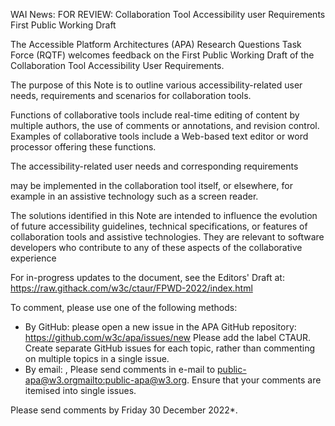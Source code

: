 WAI News:
FOR REVIEW: Collaboration Tool Accessibility user Requirements First
Public Working Draft

The Accessible Platform Architectures (APA) Research Questions Task Force (RQTF) welcomes feedback on the First Public Working Draft of the Collaboration  Tool Accessibility User Requirements.


The purpose of this Note is to outline various accessibility-related user needs, requirements and scenarios for collaboration tools.



Functions of collaborative tools include  real-time editing of content by multiple authors, the use of comments or annotations, and revision control. Examples of collaborative tools include a Web-based text editor or word processor offering these functions.



The accessibility-related user needs and corresponding requirements

may be implemented in the collaboration tool itself, or elsewhere, for example in an assistive technology such as a screen reader.



The solutions identified in this Note are intended to influence the
evolution of future accessibility guidelines, technical
specifications, or features of collaboration tools and assistive
technologies. They are relevant to software developers who
contribute to any of these aspects of the collaborative experience



For in-progress updates to the document, see the Editors' Draft at:
https://raw.githack.com/w3c/ctaur/FPWD-2022/index.html



To comment, please use one of the following methods:

  *   By GitHub:  please open a new issue in the APA GitHub repository: https://github.com/w3c/apa/issues/new Please add the label CTAUR. Create separate GitHub issues for each topic, rather than commenting on multiple topics in a single issue.
  *   By email: , Please send comments in e-mail to public-apa@w3.org<mailto:public-apa@w3.org>. Ensure that your comments are itemised into single issues.



Please send comments by  Friday 30 December 2022*.

